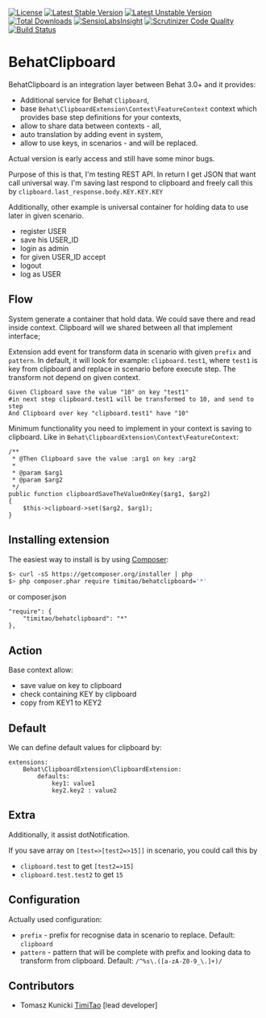 [![License](https://poser.pugx.org/timitao/behatclipboard/license.svg)](https://packagist.org/packages/timitao/behatclipboard)
[![Latest Stable Version](https://poser.pugx.org/timitao/behatclipboard/v/stable.svg)](https://packagist.org/packages/timitao/behatclipboard)
[![Latest Unstable Version](https://poser.pugx.org/timitao/behatclipboard/v/unstable.svg)](https://packagist.org/packages/timitao/behatclipboard) 
[![Total Downloads](https://poser.pugx.org/timitao/behatclipboard/downloads.svg)](https://packagist.org/packages/timitao/behatclipboard)
[![SensioLabsInsight](https://insight.sensiolabs.com/projects/819444f5-acac-4508-bf3f-185cef9dd4ec/mini.png)](https://insight.sensiolabs.com/projects/819444f5-acac-4508-bf3f-185cef9dd4ec)
[![Scrutinizer Code Quality](https://scrutinizer-ci.com/g/timitao/behatclipboard/badges/quality-score.png?b=master)](https://scrutinizer-ci.com/g/timitao/behatclipboard/?branch=master)
[![Build Status](https://travis-ci.org/timiTao/behatclipboard.svg?branch=master)](https://travis-ci.org/timiTao/behatclipboard)


BehatClipboard
==============

BehatClipboard is an integration layer between Behat 3.0+ and it provides:

* Additional service for Behat ``Clipboard``,
* base ``Behat\ClipboardExtension\Context\FeatureContext`` context which provides base
  step definitions for your contexts,
* allow to share data between contexts - all,
* auto translation by adding event in system,
* allow to use keys, in scenarios - and will be replaced.

Actual version is early access and still have some minor bugs.

Purpose of this is that, I'm testing REST API. In return I get JSON that want call universal way.
I'm saving last respond to clipboard and freely call this by ``clipboard.last_response.body.KEY.KEY.KEY``

Additionally, other example is universal container for holding data to use later in given scenario.
* register USER 
* save his USER_ID
* login as admin
* for given USER_ID accept
* logout
* log as USER

## Flow

System generate a container that hold data. We could save there and read inside context. 
Clipboard will we shared between all that implement interface;

Extension add event for transform data in scenario with given ``prefix`` and ``pattern``. 
In default, it will look for example: ``clipboard.test1``, where ``test1`` is key from clipboard 
and replace in scenario before execute step. The transform not depend on given context.

    Given Clipboard save the value "10" on key "test1"
    #in next step clipboard.test1 will be transformed to 10, and send to step
    And Clipboard over key "clipboard.test1" have "10" 

Minimum functionality you need to implement in your context is saving to clipboard. Like in ``Behat\ClipboardExtension\Context\FeatureContext``:

    /**
     * @Then Clipboard save the value :arg1 on key :arg2
     *
     * @param $arg1
     * @param $arg2
     */
    public function clipboardSaveTheValueOnKey($arg1, $arg2)
    {
        $this->clipboard->set($arg2, $arg1);
    }
    
## Installing extension

The easiest way to install is by using [Composer](https://getcomposer.org):

```bash
$> curl -sS https://getcomposer.org/installer | php
$> php composer.phar require timitao/behatclipboard='*'
```

or composer.json

    "require": {
        "timitao/behatclipboard": "*"
    },
    
## Action

Base context allow:
* save value on key to clipboard
* check containing KEY by clipboard
* copy from KEY1 to KEY2

## Default

We can define default values for clipboard by:

    extensions:
        Behat\ClipboardExtension\ClipboardExtension:
            defaults:
                key1: value1
                key2.key2 : value2

## Extra

Additionally, it assist dotNotification.

If you save array on ``[test=>[test2=>15]]`` in scenario, you could call this by 
* ``clipboard.test`` to get ``[test2=>15]``
* ``clipboard.test.test2`` to get ``15``

## Configuration

Actually used configuration:
* ``prefix`` - prefix for recognise data in scenario to replace. Default: ``clipboard``
* ``pattern`` - pattern that will be complete with prefix and looking data to transform from clipboard. Default: ``/^%s\.([a-zA-Z0-9_\.]+)/``

## Contributors

* Tomasz Kunicki [TimiTao](http://github.com/timiTao) [lead developer]
